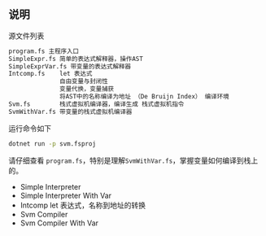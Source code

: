 
## 说明

源文件列表

```sh
program.fs 主程序入口
SimpleExpr.fs 简单的表达式解释器，操作AST
SimpleExprVar.fs 带变量的表达式解释器
Intcomp.fs    let 表达式 
              自由变量与封闭性
              变量代换，变量捕获
              将AST中的名称编译为地址 （De Bruijn Index） 编译环境
Svm.fs        栈式虚拟机编译器，编译生成 栈式虚拟机指令
SvmWithVar.fs 带变量的栈式虚拟机编译器

```

运行命令如下

```sh
dotnet run -p svm.fsproj
```

请仔细查看 `program.fs`，特别是理解`SvmWithVar.fs`，掌握变量如何编译到栈上的。
- Simple Interpreter    
- Simple Interpreter With Var
- Intcomp let 表达式，名称到地址的转换
- Svm Compiler
- Svm Compiler With Var